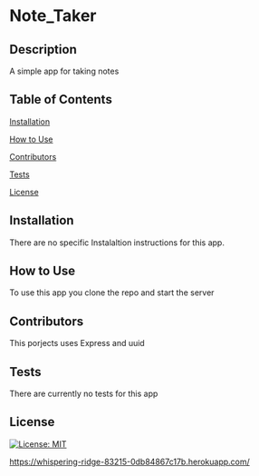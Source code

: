 # Note_Taker

## Description
A simple app for taking notes

## Table of Contents

[Installation](#installation)

[How to Use](#how-to-use)

[Contributors](#contributors)

[Tests](#tests)

[License](#license)


## Installation
There are no specific Instalaltion instructions for this app.

## How to Use
To use this app you clone the repo and start the server

## Contributors
This porjects uses Express and uuid

## Tests
There are currently no tests for this app

## License

[![License: MIT](https://img.shields.io/badge/License-MIT-yellow.svg)](https://opensource.org/licenses/MIT)


https://whispering-ridge-83215-0db84867c17b.herokuapp.com/


